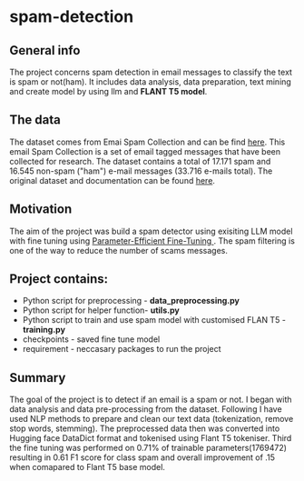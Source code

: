 # spam-detection

## General info

The project concerns spam detection in email messages to classify the text is spam or not(ham). It includes data analysis, data preparation, text mining and create model by using llm and **FLANT T5 model**. 

## The data
The dataset comes from Emai Spam Collection and can be find [here]([https://www.kaggle.com/uciml/sms-spam-collection-dataset](https://github.com/MWiechmann/enron_spam_data/)). This email Spam Collection is a set of email tagged messages that have been collected for research. The dataset contains a total of 17.171 spam and 16.545 non-spam ("ham") e-mail messages (33.716 e-mails total). The original dataset and documentation can be found [here](https://www2.aueb.gr/users/ion/data/enron-spam/readme.txt).

## Motivation
The aim of the project was build a spam detector using exisiting LLM model with fine tuning using [Parameter-Efficient Fine-Tuning ](https://github.com/huggingface/peft). The spam filtering is one of the way to reduce the number of scams messages.

## Project contains:
- Python script for preprocessing - **data_preprocessing.py**
- Python script for helper function- **utils.py**
- Python script to train and use spam model with customised FLAN T5 - **training.py**
- checkpoints - saved fine tune model
- requirement - neccasary packages to run the project

## Summary
The goal of the project is to detect if an email is a spam or not. I began with data analysis and data pre-processing from the dataset. Following I have used NLP methods to prepare and clean our text data (tokenization, remove stop words, stemming). The preprocessed data then was converted into Hugging face DataDict format and tokenised using Flant T5 tokeniser. Third the fine tuning was performed on 0.71% of trainable parameters(1769472) resulting in 0.61 F1 score for class spam and overall improvement of .15 when comapared to Flant T5 base model.
